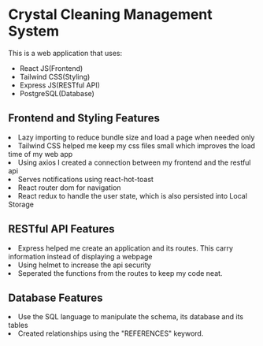 # Crystal Cleaning Management System

<span>This is a web application that uses: </span>

<ul>
  <li>React JS(Frontend)</li>
  <li>Tailwind CSS(Styling)</li>
  <li>Express JS(RESTful API)</li>
  <li>PostgreSQL(Database)</li>
</ul>

## Frontend and Styling Features

<li>Lazy importing to reduce bundle size and load a page when needed only</li>
<li>Tailwind CSS helped me keep my css files small which improves the load time of my web app</li>
<li>Using axios I created a connection between my frontend and the restful api</li>
<li>Serves notifications using react-hot-toast</li>
<li>React router dom for navigation</li>
<li>React redux to handle the user state, which is also persisted into Local Storage</li>

## RESTful API Features

<li>Express helped me create an application and its routes. This carry information instead of displaying a webpage</li>
<li>Using helmet to increase the api security</li>
<li>Seperated the functions from the routes to keep my code neat.</li>

## Database Features

<li>Use the SQL language to manipulate the schema, its database and its tables</li>
<li>Created relationships using the "REFERENCES" keyword.</li>
